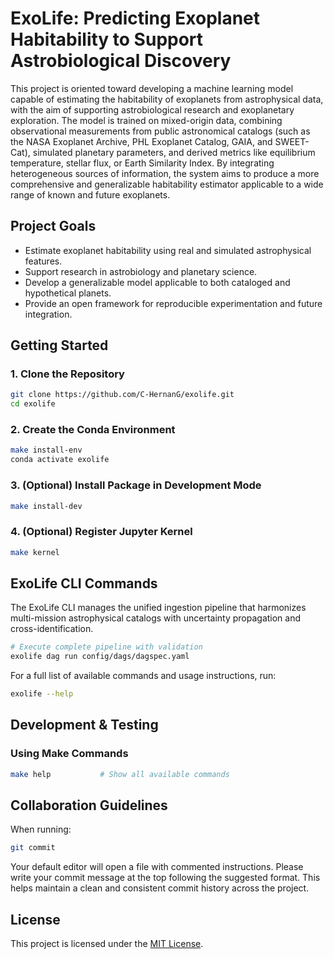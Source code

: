 # ExoLife: Predicting Exoplanet Habitability to Support Astrobiological Discovery

This project is oriented toward developing a machine learning model capable of estimating the habitability of exoplanets from astrophysical data, with the aim of supporting astrobiological research and exoplanetary exploration. The model is trained on mixed-origin data, combining observational measurements from public astronomical catalogs (such as the NASA Exoplanet Archive, PHL Exoplanet Catalog, GAIA, and SWEET-Cat), simulated planetary parameters, and derived metrics like equilibrium temperature, stellar flux, or Earth Similarity Index. By integrating heterogeneous sources of information, the system aims to produce a more comprehensive and generalizable habitability estimator applicable to a wide range of known and future exoplanets.

## Project Goals

- Estimate exoplanet habitability using real and simulated astrophysical features.
- Support research in astrobiology and planetary science.
- Develop a generalizable model applicable to both cataloged and hypothetical planets.
- Provide an open framework for reproducible experimentation and future integration.

## Getting Started

### 1. Clone the Repository

```bash
git clone https://github.com/C-HernanG/exolife.git
cd exolife
```

### 2. Create the Conda Environment

```bash
make install-env
conda activate exolife
```

### 3. (Optional) Install Package in Development Mode

```bash
make install-dev
```

### 4. (Optional) Register Jupyter Kernel

```bash
make kernel
```

## ExoLife CLI Commands

The ExoLife CLI manages the unified ingestion pipeline that harmonizes multi-mission astrophysical catalogs with uncertainty propagation and cross-identification.

```bash
# Execute complete pipeline with validation
exolife dag run config/dags/dagspec.yaml
```

For a full list of available commands and usage instructions, run:

```bash
exolife --help
```

## Development & Testing

### Using Make Commands

```bash
make help           # Show all available commands
```

## Collaboration Guidelines

When running:

```bash
git commit
```

Your default editor will open a file with commented instructions. Please write your commit message at the top following the suggested format. This helps maintain a clean and consistent commit history across the project.

## License

This project is licensed under the [MIT License](LICENSE).
